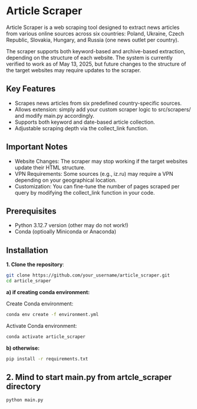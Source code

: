 # Article Scraper

Article Scraper is a web scraping tool designed to extract news articles from various online sources across six countries: Poland, Ukraine, Czech Republic, Slovakia, Hungary, and Russia (one news outlet per country).

The scraper supports both keyword-based and archive-based extraction, depending on the structure of each website. The system is currently verified to work as of May 13, 2025, but future changes to the structure of the target websites may require updates to the scraper.

## Key Features

- Scrapes news articles from six predefined country-specific sources.
- Allows extension: simply add your custom scraper logic to src/scrapers/ and modify main.py accordingly.
- Supports both keyword and date-based article collection.
- Adjustable scraping depth via the collect_link function.

  
## Important Notes

- Website Changes: The scraper may stop working if the target websites update their HTML structure.
- VPN Requirements: Some sources (e.g., iz.ru) may require a VPN depending on your geographical location.
- Customization: You can fine-tune the number of pages scraped per query by modifying the collect_link function in your code.

## Prerequisites

- Python 3.12.7 version (other may do not work!)
- Conda (optioally Miniconda or Anaconda)


## Installation

**1. Clone the repository**:
   ```bash
   git clone https://github.com/your_username/article_scraper.git
   cd article_sraper
```

**a) if creating conda environment:**

  Create Conda environment:
  
  ```bash
  conda env create -f environment.yml
```

Activate Conda environment:

  ```bash
  conda activate article_scraper
```

**b) otherwise:**

```bash
pip install -r requirements.txt
```

 ## 2. Mind to start main.py from artcle_scraper directory

  ```bash
  python main.py
```

